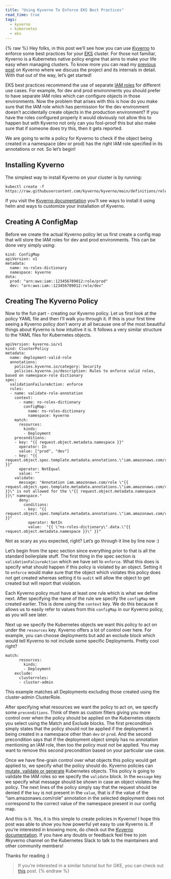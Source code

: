 ```yaml
---
title: "Using Kyverno To Enforce EKS Best Practices"
read_time: true
tags:
  - kyverno
  - kubernetes
  - eks
---
```

{% raw %}
Hey folks, in this post we’ll see how you can use [Kyverno](https://kyverno.io/) to enforce some best practices for your [EKS](https://aws.amazon.com/eks/) cluster. For those not familiar, Kyverno is a Kubernetes native policy engine that aims to make your life easy when managing clusters. To know more you can read my [previous post](https://dev.to/rinkiyakedad/kyverno-simplify-managing-k8s-clusters-2kej) on Kyverno where we discuss the project and its internals in detail. With that out of the way, let’s get started!

EKS best practices recommend the use of separate [IAM roles](https://docs.aws.amazon.com/IAM/latest/UserGuide/id_roles.html) for different use cases. For example, for dev and prod environments you should prefer to have separate IAM roles which can configure objects in those environments. Now the problem that arises with this is how do you make sure that the IAM role which has permission for the dev environment doesn’t accidentally create objects in the production environment? If you have the roles configured properly it would obviously not allow this to happen but with Kyverno not only can you fool-proof this but also make sure that if someone does try this, then it gets reported.

We are going to write a policy for Kyverno to check if the object being created in a namespace (dev or prod) has the right IAM role specified in its annotations or not. So let’s begin!

## Installing Kyverno

The simplest way to install Kyverno on your cluster is by running:

```
kubectl create -f https://raw.githubusercontent.com/kyverno/kyverno/main/definitions/release/install.yaml
```

If you visit the [Kyverno documentation](https://kyverno.io/docs/installation/) you’ll see ways to install it using helm and ways to customize your installation of Kyverno. 

## Creating A ConfigMap

Before we create the actual Kyverno policy let us first create a config map that will store the IAM roles for dev and prod environments. This can be done very simply using:

```
kind: ConfigMap
apiVersion: v1
metadata:
  name: ns-roles-dictionary
  namespace: kyverno
data:
  prod: "arn:aws:iam::123456789012:role/prod"
  dev: "arn:aws:iam::123456789012:role/dev"

```

## Creating The Kyverno Policy

Now to the fun part - creating our Kyverno policy. Let us first look at the policy YAML file and then I’ll walk you through it. If this is your first time seeing a Kyverno policy don’t worry at all because one of the most beautiful things about Kyverno is how intuitive it is. It follows a very similar structure to the YAML files for Kubernetes objects.

```
apiVersion: kyverno.io/v1
kind: ClusterPolicy
metadata:
  name: deployment-valid-role
  annotations:
    policies.kyverno.io/category: Security
    policies.kyverno.io/description: Rules to enforce valid roles, based on namespace-role dictionary
spec:
  validationFailureAction: enforce
  rules:
  - name: validate-role-annotation
    context:
      - name: ns-roles-dictionary
        configMap:
          name: ns-roles-dictionary
          namespace: kyverno
    match:
      resources:
        kinds:
        - Deployment
    preconditions:
    - key: "{{ request.object.metadata.namespace }}"
      operator: In
      value: ["prod", "dev"]
    - key: "{{ request.object.spec.template.metadata.annotations.\"iam.amazonaws.com/role\" }}"
      operator: NotEqual
      value: ""
    validate:
      message: "Annotation iam.amazonaws.com/role \"{{ request.object.spec.template.metadata.annotations.\"iam.amazonaws.com/role\" }}\" is not allowed for the \"{{ request.object.metadata.namespace }}\" namespace."
      deny:
        conditions:
        - key: "{{ request.object.spec.template.metadata.annotations.\"iam.amazonaws.com/role\" }}"
          operator: NotIn
          value:  "{{ \"ns-roles-dictionary\".data.\"{{ request.object.metadata.namespace }}\" }}"

```

Not as scary as you expected, right? Let’s go through it line by line now :)

Let’s begin from the spec section since everything prior to that is all the standard boilerplate stuff. The first thing in the spec section is `validationFaliureAction` which we have set to `enforce`. What this does is specify what should happen if this policy is violated by an object. Setting it to `enforce` would make sure that the object which violates this policy does not get created whereas setting it to `audit` will allow the object to get created but will report that violation.

Each Kyverno policy must have at least one rule which is what we define next. After specifying the name of the rule we specify the `configMap` we created earlier. This is done using the `context` key. We do this because it allows us to easily refer to values from this `configMap` in our Kyverno policy, as you will see later.

Next up we specify the Kubernetes objects we want this policy to act on under the `resources` key. Kyverno offers a lot of control over here. For example, you can choose deployments but add an exclude block which would tell Kyverno to not include some specific Deployments. Pretty cool right?

```
match:
      resources:
        kinds:
        - Deployment
    exclude:
      clusterroles:
      - cluster-admin
```

This example matches all Deployments excluding those created using the cluster-admin ClusterRole.

After specifying what resources we want the policy to act on, we specify some `preconditions`. Think of them as custom filters giving you more control over when the policy should be applied on the Kubernetes objects you select using the Match and Exclude blocks.
The first precondition simply states that the policy should not be applied if the deployment is being created in a namespace other than `dev` or `prod`. And the second precondition says that if the deployment object simply has no annotation mentioning an IAM role, then too the policy must not be applied. You may want to remove this second precondition based on your particular use case. 

Once we have fine-grain control over what objects this policy would get applied to, we specify what the policy should do. Kyverno policies can [mutate, validate or generate](https://kyverno.io/docs/kyverno-policies/) Kubernetes objects. This policy is going to validate the IAM roles so we specify the `validate` block. In the `message` key we specify what message should be shown in case an object violates the policy. The next lines of the policy simply say that the request should be denied if the `key` is not present in the `value`, that is if the value of the “iam.amazonaws.com/role” annotation in the selected deployment does not correspond to the correct value of the namespace present in our config map. 

And this is it. Yes, it is this simple to create policies in Kyverno! I hope this post was able to show you how powerful yet easy to use Kyverno is. If you’re interested in knowing more, do check out the [Kyverno documentation](https://kyverno.io/docs/). If you have any doubts or feedback feel free to join #kyverno channel on the Kubernetes Slack to talk to the maintainers and other community members!

Thanks for reading :)

> If you’re interested in a similar tutorial but for GKE, you can check out [this](https://cloud.google.com/community/tutorials/restrict-workload-identity-with-kyverno) post. 
{% endraw %}